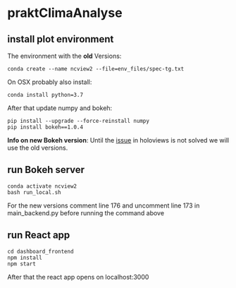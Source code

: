 # praktClimaAnalyse

## install plot environment
The environment with the **old** Versions:
```
conda create --name ncview2 --file=env_files/spec-tg.txt
```
On OSX probably also install:
```
conda install python=3.7
```
After that update numpy and bokeh:
```
pip install --upgrade --force-reinstall numpy
pip install bokeh==1.0.4
```

**Info on new Bokeh version**: Until the [issue](https://github.com/holoviz/holoviews/issues/4455) in holoviews is not solved we will use the old versions.

## run Bokeh server
```
conda activate ncview2
bash run_local.sh
```

For the new versions comment line 176 and uncomment line 173 in main_backend.py before running the command above

## run React app

```
cd dashboard_frontend
npm install
npm start
```

After that the react app opens on localhost:3000